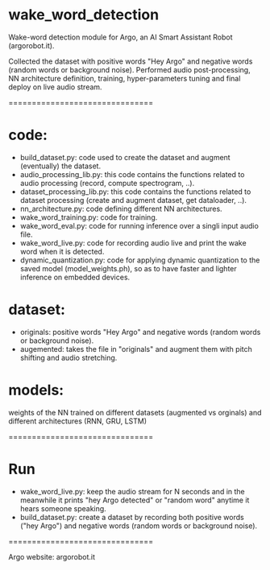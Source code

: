 # wake_word_detection

Wake-word detection module for Argo, an AI Smart Assistant Robot (argorobot.it). 

Collected the dataset with positive words "Hey Argo" and negative words (random words or background noise). 
Performed audio post-processing, NN architecture definition, training, hyper-parameters tuning and final deploy on live audio stream.

===============================

# code: 

- build_dataset.py: code used to create the dataset and augment (eventually) the dataset.
- audio_processing_lib.py: this code contains the functions related to audio processing (record, compute spectrogram, ..).
- dataset_processing_lib.py: this code contains the functions related to dataset processing (create and augment dataset, get dataloader, ..).
- nn_architecture.py: code defining different NN architectures.
- wake_word_training.py: code for training.
- wake_word_eval.py: code for running inference over a singli input audio file.
- wake_word_live.py: code for recording audio live and print the wake word when it is detected.
- dynamic_quantization.py: code for applying dynamic quantization to the saved model (model_weights.ph), so as to have faster and lighter inference on embedded devices.

# dataset: 

- originals: positive words "Hey Argo" and negative words (random words or background noise).
- augemented: takes the file in "originals" and augment them with pitch shifting and audio stretching.

# models: 

weights of the NN trained on different datasets (augmented vs orginals) and different architectures (RNN, GRU, LSTM)

===============================

# Run

- wake_word_live.py: keep the audio stream for N seconds and in the meanwhile it prints "hey Argo detected" or "random word" anytime it hears someone speaking.
- build_dataset.py: create a dataset by recording both positive words ("hey Argo") and negative words (random words or background noise).

===============================

Argo website: argorobot.it
